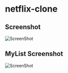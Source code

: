 # netflix-clone



## Screenshot

![ScreenShot](https://raw.github.com/kjpou1/netflix-clone/main/screenshots/mainscreenshot.png)

## MyList Screenshot

![ScreenShot](https://raw.github.com/kjpou1/netflix-clone/main/screenshots/mylistscreenshot.png)